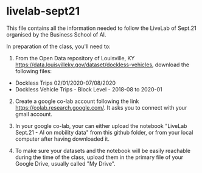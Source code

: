 # livelab-sept21
This file contains all the information needed to follow the LiveLab of Sept.21 organised by the Business School of AI.

In preparation of the class, you'll need to:
1. From the Open Data repository of Louisville, KY https://data.louisvilleky.gov/dataset/dockless-vehicles, download the following files:
- Dockless Trips 02/01/2020-07/08/2020 
- Dockless Vehicle Trips - Block Level - 2018-08 to 2020-01

2. Create a google co-lab account following the link https://colab.research.google.com/. It asks you to connect with your gmail account. 

3. In your google co-lab, your can either upload the notebook "LiveLab Sept.21 - AI on mobility data" from this github folder, or from your local computer after having downloaded it.

4. To make sure your datasets and the notebook will be easily reachable during the time of the class, upload them in the primary file of your Google Drive, usually called "My Drive".
